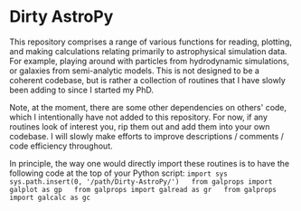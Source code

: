# Dirty AstroPy

This repository comprises a range of various functions for reading, plotting, and making calculations relating primarily to astrophysical simulation data.  For example, playing around with particles from hydrodynamic simulations, or galaxies from semi-analytic models.  This is not designed to be a coherent codebase, but is rather a collection of routines that I have slowly been adding to since I started my PhD.

Note, at the moment, there are some other dependencies on others' code, which I intentionally have not added to this repository.  For now, if any routines look of interest you, rip them out and add them into your own codebase.  I will slowly make efforts to improve descriptions / comments / code efficiency throughout.

In principle, the way one would directly import these routines is to have the following code at the top of your Python script:
`
import sys  
sys.path.insert(0, '/path/Dirty-AstroPy/')  
from galprops import galplot as gp  
from galprops import galread as gr  
from galprops import galcalc as gc  
`
